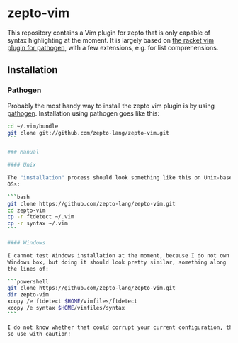 # zepto-vim

This repository contains a Vim plugin for zepto that is only
capable of syntax highlighting at the moment. It is largely
based on [the racket vim plugin for pathogen](https://github.com/wlangstroth/vim-racket),
with a few extensions, e.g. for list comprehensions.

## Installation

### Pathogen

Probably the most handy way to install the zepto vim plugin is by using
[pathogen](https://github.com/tpope/vim-pathogen). Installation using
pathogen goes like this:

````bash
cd ~/.vim/bundle
git clone git://github.com/zepto-lang/zepto-vim.git
```

### Manual

#### Unix

The "installation" process should look something like this on Unix-based
OSs:

```bash
git clone https://github.com/zepto-lang/zepto-vim.git
cd zepto-vim
cp -r ftdetect ~/.vim
cp -r syntax ~/.vim
```

#### Windows

I cannot test Windows installation at the moment, because I do not own a
Windows box, but doing it should look pretty similar, something along
the lines of:

```powershell
git clone https://github.com/zepto-lang/zepto-vim.git
dir zepto-vim
xcopy /e ftdetect $HOME/vimfiles/ftdetect
xcopy /e syntax $HOME/vimfiles/syntax
```

I do not know whether that could corrupt your current configuration, though,
so use with caution!
